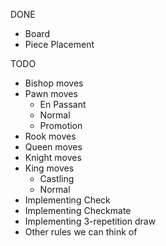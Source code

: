 DONE
* Board
* Piece Placement

TODO

* Bishop moves
* Pawn moves
  * En Passant
  * Normal
  * Promotion
* Rook moves
* Queen moves
* Knight moves
* King moves
  * Castling
  * Normal
* Implementing Check
* Implementing Checkmate
* Implementing 3-repetition draw
* Other rules we can think of
